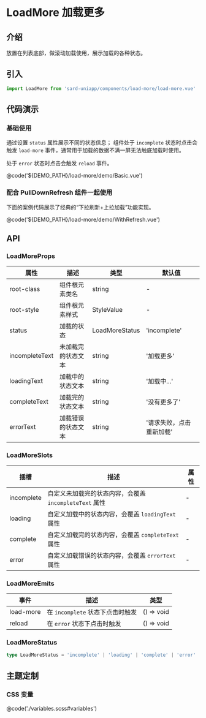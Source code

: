# LoadMore 加载更多

## 介绍

放置在列表底部，做滚动加载使用，展示加载的各种状态。

## 引入

```ts
import LoadMore from 'sard-uniapp/components/load-more/load-more.vue'
```

## 代码演示

### 基础使用

通过设置 `status` 属性展示不同的状态信息；
组件处于 `incomplete` 状态时点击会触发 `load-more` 事件，通常用于加载的数据不满一屏无法触底加载时使用。

处于 `error` 状态时点击会触发 `reload` 事件。

@code('${DEMO_PATH}/load-more/demo/Basic.vue')

### 配合 PullDownRefresh 组件一起使用

下面的案例代码展示了经典的“下拉刷新+上拉加载”功能实现。

@code('${DEMO_PATH}/load-more/demo/WithRefresh.vue')

## API

### LoadMoreProps

| 属性           | 描述               | 类型           | 默认值                   |
| -------------- | ------------------ | -------------- | ------------------------ |
| root-class     | 组件根元素类名     | string         | -                        |
| root-style     | 组件根元素样式     | StyleValue     | -                        |
| status         | 加载的状态         | LoadMoreStatus | 'incomplete'             |
| incompleteText | 未加载完的状态文本 | string         | '加载更多'               |
| loadingText    | 加载中的状态文本   | string         | '加载中...'              |
| completeText   | 加载完的状态文本   | string         | '没有更多了'             |
| errorText      | 加载错误的状态文本 | string         | '请求失败，点击重新加载' |

### LoadMoreSlots

| 插槽       | 描述                                                   | 属性 |
| ---------- | ------------------------------------------------------ | ---- |
| incomplete | 自定义未加载完的状态内容，会覆盖 `incompleteText` 属性 | -    |
| loading    | 自定义加载中的状态内容，会覆盖 `loadingText` 属性      | -    |
| complete   | 自定义加载完的状态内容，会覆盖 `completeText` 属性     | -    |
| error      | 自定义加载错误的状态内容，会覆盖 `errorText` 属性      | -    |

### LoadMoreEmits

| 事件      | 描述                             | 类型       |
| --------- | -------------------------------- | ---------- |
| load-more | 在 `incomplete` 状态下点击时触发 | () => void |
| reload    | 在 `error` 状态下点击时触发      | () => void |

### LoadMoreStatus

```ts
type LoadMoreStatus = 'incomplete' | 'loading' | 'complete' | 'error'
```

## 主题定制

### CSS 变量

@code('./variables.scss#variables')
